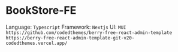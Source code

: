 # BookStore-FE

Language: `Typescript`
Framework: `Nextjs`
UI: `MUI`
`https://github.com/codedthemes/berry-free-react-admin-template`
`https://berry-free-react-admin-template-git-v20-codedthemes.vercel.app/`
